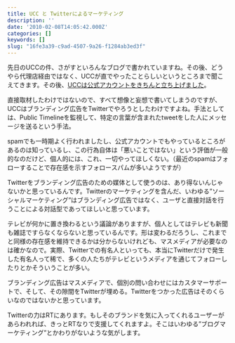 ```yaml
---
title: UCC と Twitterによるマーケティング
description: ''
date: '2010-02-08T14:05:42.000Z'
categories: []
keywords: []
slug: "16fe3a39-c9ad-4507-9a26-f1284ab3ed3f"
---
```

先日のUCCの件、さがすといろんなブログで書かれていますね。その後、どうやら代理店経由ではなく、UCCが直でやったことらしいというところまで聞こえてきます。その後、[UCCは公式アカウントをきちんと立ち上げました](http://twitter.com/ueshimacoffee)。

直接取材したわけではないので、すべて想像と妄想で書いてしまうのですが、UCCはブランディング広告をTwitterでやろうとしたわけですよね。手法としては、Public Timelineを監視して、特定の言葉が含まれたtweetをした人にメッセージを送るという手法。

spamでも一時期よく行われましたし、公式アカウントでもやっているところがあるのは知っているし、この行為自体は「悪いことではない」という評価が一般的なのだけど、個人的には、これ、一切やってほしくない。（最近のspamはフォローすることで存在感を示すフォロースパムが多いようですが）

Twitterをブランディング広告のための媒体として使うのは、あり得ないんじゃないかと思っているんです。Twitterのマーケティングを含んだ、いわゆる”ソーシャルマーケティング”はブランディング広告ではなく、ユーザと直接対話を行うことによる対話型であってほしいと思っています。

テレビが何かに置き換わるという議論がありますが、個人としてはテレビも新聞も雑誌ですらなくならないと思っているんです。形は変わるだろうし、これまでと同様の存在感を維持できるかは分からないけれども、マスメディアが必要なのは確かなので。実際、Twitterでの有名人といっても、本当にTwitterだけで発生した有名人って稀で、多くの人たちがテレビというメディアを通じてフォローしたりとかそういうことが多い。

ブランディング広告はマスメディアで、個別の問い合わせにはカスタマーサポートで、そして、その隙間をTwitterが埋める。Twitterをつかった広告はそのくらいなのではないかと思っています。

Twitterの力はRTにあります。もしそのブランドを気に入ってくれるユーザーがあらわれれば、きっとRTなりで支援してくれますよ。そこはいわゆる”ブログマーケティング”とかわりがないような気がします。